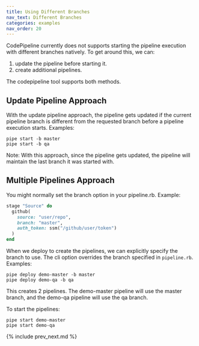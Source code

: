 ```yaml
---
title: Using Different Branches
nav_text: Different Branches
categories: examples
nav_order: 20
---
```


CodePipeline currently does not supports starting the pipeline execution with different branches natively. To get around this, we can:

1. update the pipeline before starting it.
2. create additional pipelines.

The codepipeline tool supports both methods.

## Update Pipeline Approach

With the update pipeline approach, the pipeline gets updated if the current pipeline branch is different from the requested branch before a pipeline execution starts. Examples:

    pipe start -b master
    pipe start -b qa

Note: With this approach, since the pipeline gets updated, the pipeline will maintain the last branch it was started with.

## Multiple Pipelines Approach

You might normally set the branch option in your pipeline.rb. Example:

```ruby
stage "Source" do
  github(
    source: "user/repo",
    branch: "master",
    auth_token: ssm("/github/user/token")
  )
end
```

When we deploy to create the pipelines, we can explicitly specify the branch to use. The cli option overrides the branch specified in `pipeline.rb`. Examples:

    pipe deploy demo-master -b master
    pipe deploy demo-qa -b qa

This creates 2 pipelines. The demo-master pipeline will use the master branch, and the demo-qa pipeline will use the qa branch.

To start the pipelines:

    pipe start demo-master
    pipe start demo-qa

{% include prev_next.md %}